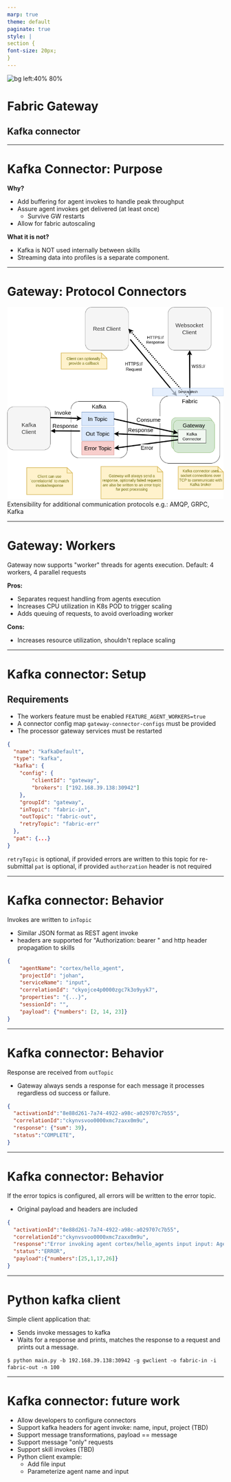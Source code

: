 ```yaml
---
marp: true
theme: default
paginate: true
style: |
section {
font-size: 20px;
}
---
```



![bg left:40% 80%](https://www.cognitivescale.com/wp-content/uploads/2020/08/CognitiveScale-Logo-ColorBlack-Tagline.svg)

# **Fabric Gateway**

## Kafka connector

---

# Kafka Connector: Purpose

**Why?**

* Add buffering for agent invokes to handle peak throughput
* Assure agent invokes get delivered (at least once)
  * Survive GW restarts
* Allow for fabric autoscaling

**What it is not?**

* Kafka is NOT used internally between skills
* Streaming data into profiles is a separate component.

---

# Gateway: Protocol Connectors

![width:600px](docs/diagrams/Kafka-v2.drawio.png)
Extensibility for additional communication protocols e.g.: AMQP, GRPC, Kafka

---

# Gateway: Workers

Gateway now supports "worker" threads for agents execution.
Default: 4 workers, 4 parallel requests

**Pros:**

* Separates request handling from agents execution
* Increases CPU utilization in K8s POD to trigger scaling
* Adds queuing of requests, to avoid overloading worker

**Cons:**

* Increases resource utilization, shouldn't replace scaling

---

# Kafka connector: Setup

## Requirements

* The workers feature must be enabled `FEATURE_AGENT_WORKERS=true`
* A connector config map `gateway-connector-configs` must be provided
* The processor gateway services must be restarted

``` JSON
{
  "name": "kafkaDefault",
  "type": "kafka",
  "kafka": {
    "config": {
        "clientId": "gateway",
        "brokers": ["192.168.39.138:30942"]
    },
    "groupId": "gateway",
    "inTopic": "fabric-in",
    "outTopic": "fabric-out",
    "retryTopic": "fabric-err"
  },
  "pat": {...}
}
```

`retryTopic` is optional, if provided errors are written to this topic for re-submittal
`pat` is optional, if provided `authorzation` header is not required

---

# Kafka connector: Behavior

Invokes are written to `inTopic`
* Similar JSON format as REST agent invoke
* headers are supported for "Authorization: bearer <JWT>" and http header propagation to skills

```JSON
{
    "agentName": "cortex/hello_agent",
    "projectId": "johan",
    "serviceName": "input", 
    "correlationId": "ckyojce4p0000zgc7k3o9yyk7",
    "properties": "{...}",
    "sessionId": "",
    "payload": {"numbers": [2, 14, 23]}
}
```

---

# Kafka connector: Behavior

Response are received from `outTopic`
* Gateway always sends a response for each message it processes regardless od success or failure.

``` JSON  
{
  "activationId":"8e88d261-7a74-4922-a98c-a029707c7b55",
  "correlationId":"ckynvsvoo0000xmc7zaxx0m9u",
  "response": {"sum": 39},
  "status":"COMPLETE",
}  
```

---

# Kafka connector: Behavior

If the error topics is configured, all errors will be written to the error topic.

* Original payload and headers are included

``` JSON  
{
  "activationId":"8e88d261-7a74-4922-a98c-a029707c7b55",
  "correlationId":"ckynvsvoo0000xmc7zaxx0m9u",
  "response":"Error invoking agent cortex/hello_agents input input: Agent \"cortex/hello_agents\" not found in project johan",
  "status":"ERROR",
  "payload":{"numbers":[25,1,17,26]}
}  
```

---

# Python kafka client

Simple client application that:

* Sends invoke messages to kafka
* Waits for a response and prints, matches the response to a request and prints out a message.

```shell
$ python main.py -b 192.168.39.138:30942 -g gwclient -o fabric-in -i fabric-out -n 100
```

---

# Kafka connector: future work

* Allow developers to configure connectors
* Support kafka headers for agent invoke: name, input, project (TBD)
* Support message transformations, payload == message
* Support message "only" requests
* Support skill invokes (TBD)
* Python client example:
  * Add file input
  * Parameterize agent name and input
